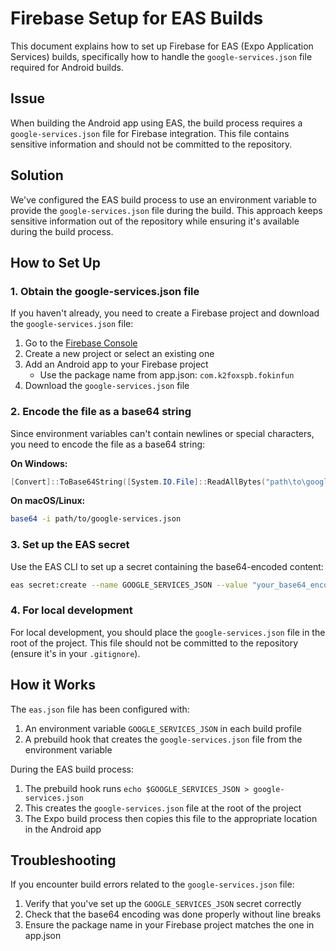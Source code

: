 # Firebase Setup for EAS Builds

This document explains how to set up Firebase for EAS (Expo Application Services) builds, specifically how to handle the `google-services.json` file required for Android builds.

## Issue

When building the Android app using EAS, the build process requires a `google-services.json` file for Firebase integration. This file contains sensitive information and should not be committed to the repository.

## Solution

We've configured the EAS build process to use an environment variable to provide the `google-services.json` file during the build. This approach keeps sensitive information out of the repository while ensuring it's available during the build process.

## How to Set Up

### 1. Obtain the google-services.json file

If you haven't already, you need to create a Firebase project and download the `google-services.json` file:

1. Go to the [Firebase Console](https://console.firebase.google.com/)
2. Create a new project or select an existing one
3. Add an Android app to your Firebase project
   - Use the package name from app.json: `com.k2foxspb.fokinfun`
4. Download the `google-services.json` file

### 2. Encode the file as a base64 string

Since environment variables can't contain newlines or special characters, you need to encode the file as a base64 string:

**On Windows:**
```powershell
[Convert]::ToBase64String([System.IO.File]::ReadAllBytes("path\to\google-services.json"))
```

**On macOS/Linux:**
```bash
base64 -i path/to/google-services.json
```

### 3. Set up the EAS secret

Use the EAS CLI to set up a secret containing the base64-encoded content:

```bash
eas secret:create --name GOOGLE_SERVICES_JSON --value "your_base64_encoded_string"
```

### 4. For local development

For local development, you should place the `google-services.json` file in the root of the project. This file should not be committed to the repository (ensure it's in your `.gitignore`).

## How it Works

The `eas.json` file has been configured with:

1. An environment variable `GOOGLE_SERVICES_JSON` in each build profile
2. A prebuild hook that creates the `google-services.json` file from the environment variable

During the EAS build process:
1. The prebuild hook runs `echo $GOOGLE_SERVICES_JSON > google-services.json`
2. This creates the `google-services.json` file at the root of the project
3. The Expo build process then copies this file to the appropriate location in the Android app

## Troubleshooting

If you encounter build errors related to the `google-services.json` file:

1. Verify that you've set up the `GOOGLE_SERVICES_JSON` secret correctly
2. Check that the base64 encoding was done properly without line breaks
3. Ensure the package name in your Firebase project matches the one in app.json
